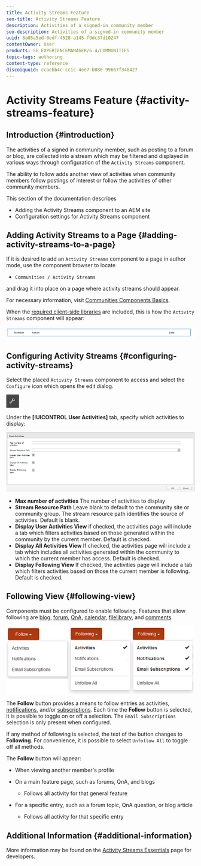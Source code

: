 ```yaml
---
title: Activity Streams Feature
seo-title: Activity Streams Feature
description: Activities of a signed-in community member
seo-description: Activities of a signed-in community member
uuid: 8a05a5ed-0edf-4528-a145-f9dc37d10247
contentOwner: User
products: SG_EXPERIENCEMANAGER/6.4/COMMUNITIES
topic-tags: authoring
content-type: reference
discoiquuid: ccaebb4c-cc1c-4ee7-b080-99667f348427
---
```


# Activity Streams Feature {#activity-streams-feature}

## Introduction {#introduction}

The activities of a signed in community member, such as posting to a forum or blog, are collected into a stream which may be filtered and displayed in various ways through configuration of the `Activity Streams` component.

The ability to follow adds another view of activities when community members follow postings of interest or follow the activities of other community members.

This section of the documentation describes

* Adding the Activity Streams component to an AEM site
* Configuration settings for Activity Streams component

## Adding Activity Streams to a Page {#adding-activity-streams-to-a-page}

If it is desired to add an `Activity Streams` component to a page in author mode, use the component browser to locate

* `Communities / Activity Streams`

and drag it into place on a page where activity streams should appear.

For necessary information, visit [Communities Components Basics](basics.md).

When the [required client-side libraries](essentials-activities.md#essentials-for-client-side) are included, this is how the `Activity Streams` component will appear:

![chlimage_1-195](assets/chlimage_1-195.png)

## Configuring Activity Streams {#configuring-activity-streams}

Select the placed `Activity Streams` component to access and select the `Configure` icon which opens the edit dialog.

![chlimage_1-196](assets/chlimage_1-196.png)

Under the **[!UICONTROL User Activities]** tab, specify which activities to display:

![chlimage_1-197](assets/chlimage_1-197.png)

* **Max number of activities** 
  The number of activities to display
* **Stream Resource Path** 
  Leave blank to default to the community site or community group. The stream resource path identifies the source of activities. Default is blank.
* **Display User Activities View** 
  if checked, the activities page will include a tab which filters activities based on those generated within the community by the current member. Default is checked.
* **Display All Activities View** 
  If checked, the activities page will include a tab which includes all activities generated within the community to which the current member has access. Default is checked.
* **Display Following View** 
  If checked, the activities page will include a tab which filters activities based on those the current member is following. Default is checked.

## Following View {#following-view}

Components must be configured to enable following. Features that allow following are [blog](blog-feature.md), [forum](forum.md), [QnA](working-with-qna.md), [calendar](calendar.md), [filelibrary](file-library.md), and [comments](comments.md).

![chlimage_1-198](assets/chlimage_1-198.png)

The **Follow** button provides a means to follow entries as activities, [notifications](notifications.md), and/or [subscriptions](subscriptions.md). Each time the **Follow** button is selected, it is possible to toggle on or off a selection. The `Email Subscriptions` selection is only present when configured.

If any method of following is selected, the text of the button changes to **Following**. For convenience, it is possible to select `Unfollow All` to toggle off all methods.

The **Follow** button will appear:

* When viewing another member's profile
* On a main feature page, such as forums, QnA, and blogs
  * Follows all activity for that general feature

* For a specific entry, such as a forum topic, QnA question, or blog article
  * Follows all activity for that specific entry

## Additional Information {#additional-information}

More information may be found on the [Activity Streams Essentials](essentials-activities.md) page for developers.
